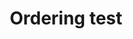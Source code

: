 ---
title: Ordering test
directory: Root
priority: 3
description: "The directories should be ordered by their priority numbers first and then alphabetically"
---